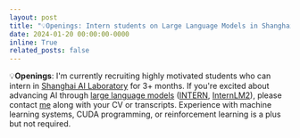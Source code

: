 ```yaml
---
layout: post
title: "💡Openings: Intern students on Large Language Models in Shanghai AI Laboratory."
date: 2024-01-20 00:00:00-0000
inline: True
related_posts: false
---
```


💡**Openings**: I'm currently recruiting highly motivated students who can intern in [Shanghai AI Laboratory](https://shlab.org.cn) for 3+ months.  If you're excited about advancing AI through <u>large language models</u> ([INTERN](https://www.shine.cn/news/metro/2307085932/), [InternLM2](https://www.shlab.org.cn/news/5443847)), please contact [me](mailto:qwengaa@cse.ust.hk) along with your CV or transcripts.  Experience with machine learning systems, CUDA programming, or reinforcement learning is a plus but not required.
